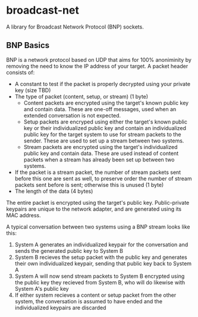# broadcast-net

A library for Broadcast Network Protocol (BNP) sockets.

## BNP Basics

BNP is a network protocol based on UDP that aims for 100% anoniminity by removing the need to know the IP address of your target.  A packet header consists of:
 - A constant to test if the packet is properly decrypted using your private key (size TBD)
 - The type of packet (content, setup, or stream) (1 byte)
 	-  Content packets are encrypted using the target's known public key and contain data.  These are one-off messages, used when an extended conversation is not expected.
 	-  Setup packets are encryped using either the target's known public key or their individualized public key and contain an individualized public key for the target system to use for stream packets to the sender.  These are used to set up a stream between two systems.
 	- Stream packets are encrypted using the target's individualized public key and contain data.  These are used instead of content packets when a stream has already been set up between two systems.
 - If the packet is a stream packet, the number of stream packets sent before this one are sent as well, to preserve order the number of stream packets sent before is sent; otherwise this is unused (1 byte)
 - The length of the data (4 bytes)

The entire packet is encrypted using the target's public key.  Public-private keypairs are unique to the network adapter, and are generated using its MAC address.

A typical conversation between two systems using a BNP stream looks like this:
 1. System A generates an individualized keypair for the conversation and sends the generated public key to System B
 2. System B recieves the setup packet with the public key and generates their own individualized keypair, sending that public key back to System A
 3. System A will now send stream packets to System B encrypted using the public key they recieved from System B, who will do likewise with System A's public key
 4. If either system recieves a content or setup packet from the other system, the conversation is assumed to have ended and the individualized keypairs are discarded
